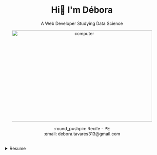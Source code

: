 <h1 align="center"> Hi👋 I'm Débora </h1>

<p align="center"> A Web Developer Studying Data Science</p>
 
<p align="center">
  <img width="460" height="300" src="https://i.pinimg.com/originals/0d/10/d2/0d10d2fe48a7956a4fdc9f7251132236.gif" alt="computer">
</p>

<p align="center">
:round_pushpin: Recife - PE <br>
:email: debora.tavares313@gmail.com 
 </p>
 <br>
 <details>
  <summary>Resume</summary>
  
  ## Education
  *  📖 Bachelor degree in Accounting Science
     📆 2016 - 2021 <br>
     📍 Federal University of Pernambuco - Brazil 

  *  📖 Technologist Degree in System Analysis and Development
     📆 2021 - 2023 <br>
     📍 Estácio - Brazil 
  
  ## Experience
  *  📖 Application Development Associate @ Accenture
     📆 2021 - moment <br>
     👩‍💻 Java, PL/SQL
</details>

 
#
 

<!--
**debtavares/debtavares** is a ✨ _special_ ✨ repository because its `README.md` (this file) appears on your GitHub profile.
<img align="right" alt="deborat" src="https://share-cdn.picrew.me/shareImg/org/202109/338224_jVdA6vqw.png" width="130rem">

Here are some ideas to get you started:

- 🔭 I’m currently working on ...
- 🌱 I’m currently learning ...
- 👯 I’m looking to collaborate on ...
- 🤔 I’m looking for help with ...
- 💬 Ask me about ...
- 📫 How to reach me: ...
- 😄 Pronouns: ...
- ⚡ Fun fact: ...
<b>Languages and Tools:</b>
<p> <img src="https://img.shields.io/badge/JavaScript-F7DF1E?style=for-the-badge&logo=javascript&logoColor=black" alt="javascript" />
 <img src="https://img.shields.io/badge/HTML5-E34F26?style=for-the-badge&logo=html5&logoColor=white" alt="html5" />
<img src="https://img.shields.io/badge/CSS3-1572B6?style=for-the-badge&logo=css3&logoColor=white" alt="css3" />  
 <img src="https://img.shields.io/badge/Node.js-43853D?style=for-the-badge&logo=node-dot-js&logoColor=white" alt="nodejs" />
  <img src="https://img.shields.io/badge/Java-ED8B00?style=for-the-badge&logo=java&logoColor=white" alt ="java" />
   <img src="https://img.shields.io/badge/MongoDB-4EA94B?style=for-the-badge&logo=mongodb&logoColor=white" alt="mongodb" />
   <img src="https://img.shields.io/badge/MongoDB-4EA94B?style=for-the-badge&logo=mongodb&logoColor=white" alt="mongodb" />
   <img src="https://img.shields.io/badge/MySQL-005C84?style=for-the-badge&logo=mysql&logoColor=white" alt="mysql" />
   <img src="	https://img.shields.io/badge/PostgreSQL-316192?style=for-the-badge&logo=postgresql&logoColor=white" alt="postgresql" />
 <img src="https://img.shields.io/badge/Amazon_AWS-FF9900?style=for-the-badge&logo=amazonaws&logoColor=white" alt ="aws" />
    <img src="https://img.shields.io/badge/Jupyter-F37626.svg?&style=for-the-badge&logo=Jupyter&logoColor=white" alt="jupyter" />
</p>

<a href="https://github.com/debtavares/github-readme-stats">
  <img align="top" src="https://github-readme-stats.vercel.app/api/top-langs/?username=debtavares&layout=compact&theme=dracula"/>
</a>

<p align="center">
  <img width="460" height="300" src="https://github-readme-stats.vercel.app/api?username=debtavares&show_icons=true&theme=dracula" alt="convoychat">
</p>

<p>• 👩‍💻 Sou formada em Ciências Contábeis e formanda em Análise e Desenvolvimento de Sistemas;</p> 
<p>• :computer: No momento atuo como Desenvolvedora Júnior, com Java e PL/SQL; </p> 
<p>• 📚 Estou fazendo cursos extras de Cloud computing (AWS) e Python; </p> 
<p>• 🚀 Me interesso por Programação, Data Science e ML. </p>

-->
